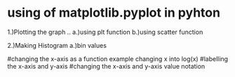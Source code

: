 # using of matplotlib.pyplot in pyhton
1.)Plotting the graph ..
   a.)using plt function
   b.)using scatter function
   
2.)Making Histogram
   a.)bin values



#changing the x-axis as a function example changing x into log(x)
#labelling the x-axis and y-axis 
#changing the x-axis and y-axis value notation
